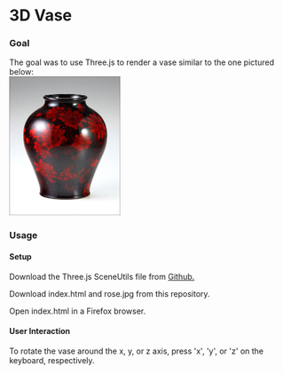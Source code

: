 # 3D Vase

### Goal ###

The goal was to use Three.js to render a vase similar to the one pictured below:
<br> 
<img src="imgs/vase.jpg" alt="Royal Doulton Flambe Australian Waratah Vase" width="200" height="250" style="text-align:center">
<br>

### Usage ### 

#### Setup ####

Download the Three.js SceneUtils file from <a href="https://github.com/mrdoob/three.js/blob/master/examples/js/utils/SceneUtils.js">Github.</a>


Download index.html and rose.jpg from this repository.

Open index.html in a Firefox browser.


#### User Interaction #### 

To rotate the vase around the x, y, or z axis, press 'x', 'y', or 'z' on the keyboard, respectively.
